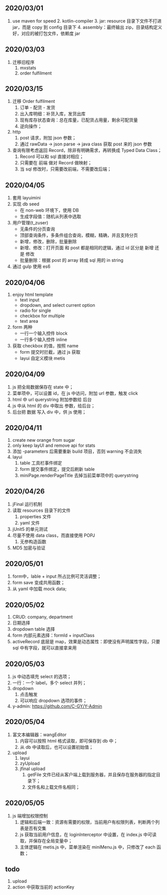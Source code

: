 ## 2020/03/01
1. use maven for speed 
    2. kotlin-compiler 
    3. jar: resource 目录下文件不打进 jar，而是 copy 到 config 目录下 
    4. assembly：最终输出 zip，目录结构定义好，对应的被打包文件，依赖度 jar
    
## 2020/03/03
1. 迁移旧程序
    1. mxstats
    2. order fulfilment
    
## 2020/03/15
1. 迁移 Order fulfilment
    1. 订单 - 配货 - 发货
    2. 出入库明细：补货入库，发货出库
    3. 现有库存状态查询：总在库量，已配货占用量，剩余可配货量
    4. 逆向操作；
2. http
    1. post 请求，附加 json 参数；
    2. 通过 rawData -> json parse -> java class 获取 post 来的 json 参数
3. 查询有限考虑返回 Record，除非有明确需求，再转换成 Typed Data Class；
    1. Record 可以和 sql 直接对相应；
    2. 只需要在 前端 做对 Record 做映射；
    3. 当 sql 修改时，只需要改前端，不需要改后端；    

## 2020/04/05
1. 套用 layuimini
2. 实现 db seed
    + 在 non-web 环境下，使用 DB
    + 生成字段值：随机从列表中选取
3. 用户管理(t_zuser) 
    + 无条件的分页查询
    + 顶部查询条件，多条件组合查询，模糊，精确，并且支持分页
    + 新增，修改，删除，批量删除
    + 新增、修改：打开页面 和 post 都是相同的逻辑，通过 id 区分是 新增 还是 修改
    + 批量删除：根据 post 的 array 转成 sql 用的 in string    
4. 通过 gulp 使用 es6

## 2020/04/06
1. enjoy html template 
    + text input
    + dropdown, and select current option
    + radio for single 
    + checkbox for multiple
    + text area
2. form 两种
    + 一行一个输入控件 block
    + 一行多个输入控件 inline    
3. 获取 checkbox 的值，按照 name
    + form 提交时拦截，通过 js 获取
    + layui 自定义模块 metis    
     
## 2020/04/09
1. js 把全局数据保存在 state 中；
2. 菜单项中，可以设置 id，在 js 中访问，附加 url 参数，触发 click
3. html 中 url querystring 附加参数给 后台
4. js 中从 html 的 div 中取出 参数，给后台；
5. 后台把 数据 写入 div 中，供 js 使用；
    
    
## 2020/04/11
1. create new orange from sugar
2. only keep layUI and remove api for stats
3. 添加 -parameters 后需要重新 build 项目，否则 warning 不会消失
4. layui 
    1. table 工具栏事件绑定
    2. form 提交事件绑定，提交后刷新 table
    3. miniPage.renderPageTitle 去掉当前菜单项中的 querystring
    
## 2020/04/26
1. jFinal 运行机制
2. 读取 resources 目录下的文件
    1. properties 文件
    2. yaml 文件
3. jUnit5 的单元测试
4. 尽量不使用 data class，而直接使用 POPJ
    1. 无参构造函数
5. MD5 加密与验证        
    
##  2020/05/01
1. form中，lable + input 所占比例可灵活调整；
2. form save 变成共用函数；
3. 从 yaml 中加载 mock data; 
    
    
##  2020/05/02
1. CRUD: company, department
2. 日期选择
3. dropdown table 选择
4. form 内部元素选择：formId + inputClass  
5. activeRecord 底层是 map，效果是动态属性：即使没有声明属性字段，只要 sql 中有字段，就可以直接拿来用  
    
##  2020/05/03
1. js 中动态填充 select 的选项；
2. 一行：一个 label，多个 select 并列；
3. dropdown
    1. 点击触发
    2. 可以响应 dropdown 选项的事件；
4. y-admin: https://github.com/C-GY/Y-Admin      


##  2020/05/04
1. 富文本编辑器：wangEditor
    1. 内容可以按照 html 格式读取，即可保存到 db 中；
    2. 从 db 中读取后，也可以设置初始值；
2. upload
    1. layui
    2. zyUpload
    3. jfinal upload 
        1. getFile 文件已经从客户端上载到服务器，并且保存在服务器的指定目录下；
        2. 文件名和上载文件名相同；    

##  2020/05/05
1. js 端增加权限控制
    1. 逻辑和后端一致：资源有需要的权限，当前用户有权限列表，判断两个列表是否有交集
    2. js 获取当前用户信息，在 loginInterceptor 中设置，在 index.js 中可读取，并保存在全局变量中；
    3. 主体逻辑在 metis.js 中，菜单渲染在 miniMenu.js 中，只修改了 each 函数；
      
    
## todo 
1. upload
2. action 中获取当前的 actionKey     


